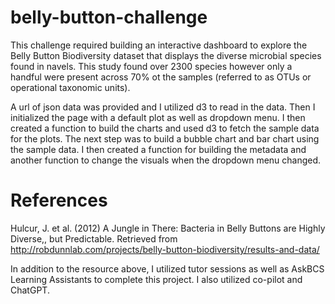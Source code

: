 # belly-button-challenge
This challenge required building an interactive dashboard to explore the Belly Button Biodiversity dataset that displays the diverse microbial species found in navels. This study found over 2300 species however only a handful were present across 70% ot the samples (referred to as OTUs or operational taxonomic units). 

A url of json data was provided and I utilized d3 to read in the data. Then I initialized the page with a default plot as well as dropdown menu. I then created a function to build the charts and used d3 to fetch the sample data for the plots. The next step was to build a bubble chart and bar chart using the sample data. I then created a function for building the metadata and another function to change the visuals when the dropdown menu changed.


# References
Hulcur, J. et al. (2012) A Jungle in There: Bacteria in Belly Buttons are Highly Diverse,, but Predictable. Retrieved from http://robdunnlab.com/projects/belly-button-biodiversity/results-and-data/

In addition to the resource above, I utilized tutor sessions as well as AskBCS Learning Assistants to complete this project. I also utilized co-pilot and ChatGPT.
